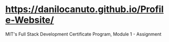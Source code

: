 # https://danilocanuto.github.io/Profile-Website/
<file src="input.html"/>
<link rel="stylesheet" href="https://danilocanuto.github.io/Profile-Website/styles.css">
MIT's Full Stack Development Certificate Program, Module 1 - Assignment
